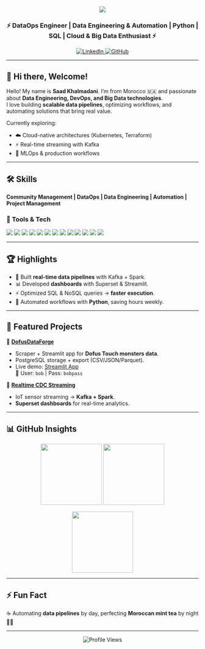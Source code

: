 <div align="center">
  <img src="https://capsule-render.vercel.app/api?type=waving&color=gradient&height=200&section=header&text=Saad%20KHALMADANI%20🚀&fontSize=40&animation=fadeIn&fontAlignY=40" />
  
  <h3>⚡ DataOps Engineer | Data Engineering & Automation | Python | SQL | Cloud & Big Data Enthusiast ⚡</h3>
  
  <a href="https://www.linkedin.com/in/saad-khalmadani" target="_blank"> 
    <img src="https://img.shields.io/badge/LinkedIn-blue?style=flat&logo=linkedin" alt="LinkedIn"/> 
  </a> 
  <a href="https://github.com/SaadkhPy" target="_blank"> 
    <img src="https://img.shields.io/badge/GitHub-black?style=flat&logo=github" alt="GitHub"/> 
  </a>
</div>

---

## 👋 Hi there, Welcome!  

Hello! My name is **Saad Khalmadani**. I’m from Morocco 🇲🇦 and passionate about **Data Engineering, DevOps, and Big Data technologies**.  
I love building **scalable data pipelines**, optimizing workflows, and automating solutions that bring real value.  

Currently exploring:  
- ☁️ Cloud-native architectures (Kubernetes, Terraform)  
- ⚡ Real-time streaming with Kafka  
- 🤖 MLOps & production workflows  

---

## 🛠️ Skills  

**Community Management | DataOps | Data Engineering | Automation | Project Management**

### 🔧 Tools & Tech  

<p align="left">
  <img src="https://img.shields.io/badge/Python-3776AB?style=for-the-badge&logo=python&logoColor=white" />
  <img src="https://img.shields.io/badge/SQL-025E8C?style=for-the-badge&logo=sqlite&logoColor=white" />
  <img src="https://img.shields.io/badge/PostgreSQL-336791?style=for-the-badge&logo=postgresql&logoColor=white" />
  <img src="https://img.shields.io/badge/MySQL-4479A1?style=for-the-badge&logo=mysql&logoColor=white" />
  <img src="https://img.shields.io/badge/MongoDB-4EA94B?style=for-the-badge&logo=mongodb&logoColor=white" />
  <img src="https://img.shields.io/badge/Redis-DC382D?style=for-the-badge&logo=redis&logoColor=white" />
  <img src="https://img.shields.io/badge/Apache%20Kafka-231F20?style=for-the-badge&logo=apache-kafka&logoColor=white" />
  <img src="https://img.shields.io/badge/Apache%20Spark-E25A1C?style=for-the-badge&logo=apachespark&logoColor=white" />
  <img src="https://img.shields.io/badge/Apache%20Superset-1A73E8?style=for-the-badge&logo=apache&logoColor=white" />
  <img src="https://img.shields.io/badge/Docker-2496ED?style=for-the-badge&logo=docker&logoColor=white" />
  <img src="https://img.shields.io/badge/Linux-FCC624?style=for-the-badge&logo=linux&logoColor=black" />
  <img src="https://img.shields.io/badge/Git-F05032?style=for-the-badge&logo=git&logoColor=white" />
  <img src="https://img.shields.io/badge/Streamlit-FF4B4B?style=for-the-badge&logo=streamlit&logoColor=white" />
</p>

---

## 🏆 Highlights  

- 🚀 Built **real-time data pipelines** with Kafka + Spark.  
- 📊 Developed **dashboards** with Superset & Streamlit.  
- ⚡ Optimized SQL & NoSQL queries → **faster execution**.  
- 🔄 Automated workflows with **Python**, saving hours weekly.  

---

## 📌 Featured Projects  

🔹 [**DofusDataForge**](https://github.com/SaadkhPy/DofusDataForge-project)  
- Scraper + Streamlit app for **Dofus Touch monsters data**.  
- PostgreSQL storage + export (CSV/JSON/Parquet).  
- Live demo: [Streamlit App](https://dofusdataforge-project.streamlit.app/)  
🔑 User: `bob` | Pass: `bobpass`

🔹 [**Realtime CDC Streaming**](https://github.com/SaadkhPy/realtime-cdc-streaming-project)  
- IoT sensor streaming → **Kafka + Spark**.  
- **Superset dashboards** for real-time analytics.  

---

## 📊 GitHub Insights  

<p align="center">
  <img src="https://github-readme-stats.vercel.app/api?username=SaadkhPy&show_icons=true&theme=radical" height="160" />
  <img src="https://github-readme-stats.vercel.app/api/top-langs/?username=SaadkhPy&layout=compact&theme=radical" height="160" />
</p>

<p align="center">
  <img src="https://streak-stats.demolab.com?user=SaadkhPy&theme=radical" height="160" />
</p>

---

## ⚡ Fun Fact  

☕ Automating **data pipelines** by day, perfecting **Moroccan mint tea** by night 🍵✨  

---

<div align="center">
  <img src="https://komarev.com/ghpvc/?username=SaadkhPy&label=Profile%20Views&color=blueviolet&style=flat" alt="Profile Views"/>
</div>
